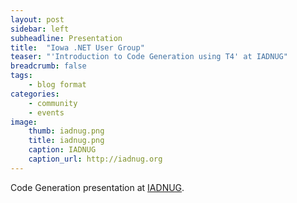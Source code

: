 ```yaml
---
layout: post
sidebar: left
subheadline: Presentation
title:  "Iowa .NET User Group"
teaser: "'Introduction to Code Generation using T4' at IADNUG"
breadcrumb: false
tags:
    - blog format
categories:
    - community
    - events
image:
    thumb: iadnug.png
    title: iadnug.png
    caption: IADNUG
    caption_url: http://iadnug.org
---
```

Code Generation presentation at <a href='http://iadnug.org' target='new'>IADNUG</a>.

